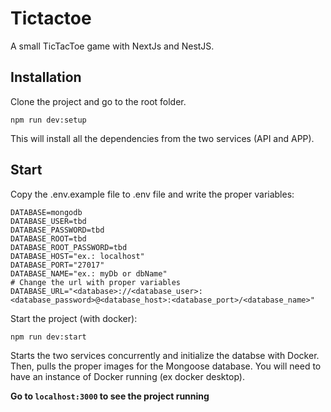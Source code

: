 # Tictactoe
A small TicTacToe game with NextJs and NestJS.



## Installation
Clone the project and go to the root folder.

`npm run dev:setup`

This will install all the dependencies from the two services (API and APP).

## Start
Copy the .env.example file to .env file and write the proper variables:
```
DATABASE=mongodb
DATABASE_USER=tbd
DATABASE_PASSWORD=tbd
DATABASE_ROOT=tbd
DATABASE_ROOT_PASSWORD=tbd
DATABASE_HOST="ex.: localhost"
DATABASE_PORT="27017"
DATABASE_NAME="ex.: myDb or dbName"
# Change the url with proper variables
DATABASE_URL="<database>://<database_user>:<database_password>@<database_host>:<database_port>/<database_name>"
```

Start the project (with docker):

`npm run dev:start`

Starts the two services concurrently and initialize the databse with Docker. 
Then, pulls the proper images for the Mongoose database. You will need to have an instance of Docker running (ex docker desktop).

**Go to `localhost:3000` to see the project running**
